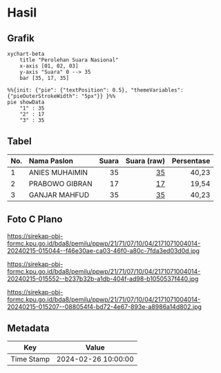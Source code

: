 # Hasil

## Grafik

```mermaid
xychart-beta
    title "Perolehan Suara Nasional"
    x-axis [01, 02, 03]
    y-axis "Suara" 0 --> 35
    bar [35, 17, 35]
```

```mermaid
%%{init: {"pie": {"textPosition": 0.5}, "themeVariables": {"pieOuterStrokeWidth": "5px"}} }%%
pie showData
    "1" : 35
    "2" : 17
    "3" : 35
```

## Tabel

| No. | Nama Paslon    | Suara | Suara (raw) | Persentase |
|:--- |:-------------- | -----:| -----------:| ----------:|
| 1   | ANIES MUHAIMIN | 35    | [35][p-1]   | 40,23      |
| 2   | PRABOWO GIBRAN | 17    | [17][p-2]   | 19,54      |
| 3   | GANJAR MAHFUD  | 35    | [35][p-3]   | 40,23      |


[p-1]: https://github.com/gigit-pemilu/pemilu-2024/blob/main/pilpres/hitung-suara/sub/21-kepulauan-riau/sub/71-kota-batam/sub/07-sei-beduk/sub/1004-tanjung-piayu/sub/014-tps/sub/paslon-1.txt
[p-2]: https://github.com/gigit-pemilu/pemilu-2024/blob/main/pilpres/hitung-suara/sub/21-kepulauan-riau/sub/71-kota-batam/sub/07-sei-beduk/sub/1004-tanjung-piayu/sub/014-tps/sub/paslon-2.txt
[p-3]: https://github.com/gigit-pemilu/pemilu-2024/blob/main/pilpres/hitung-suara/sub/21-kepulauan-riau/sub/71-kota-batam/sub/07-sei-beduk/sub/1004-tanjung-piayu/sub/014-tps/sub/paslon-3.txt

## Foto C Plano

https://sirekap-obj-formc.kpu.go.id/bda8/pemilu/ppwp/21/71/07/10/04/2171071004014-20240215-015044--f46e30ae-ca03-46f0-a80c-7fda3ed03d0d.jpg

https://sirekap-obj-formc.kpu.go.id/bda8/pemilu/ppwp/21/71/07/10/04/2171071004014-20240215-015552--b237b32b-a1db-404f-ad98-b1050537f440.jpg

https://sirekap-obj-formc.kpu.go.id/bda8/pemilu/ppwp/21/71/07/10/04/2171071004014-20240215-015207--088054f4-bd72-4e67-893e-a8986a14d802.jpg


## Metadata

| Key        | Value               |
| ---------- | ------------------- |
| Time Stamp | 2024-02-26 10:00:00 |



